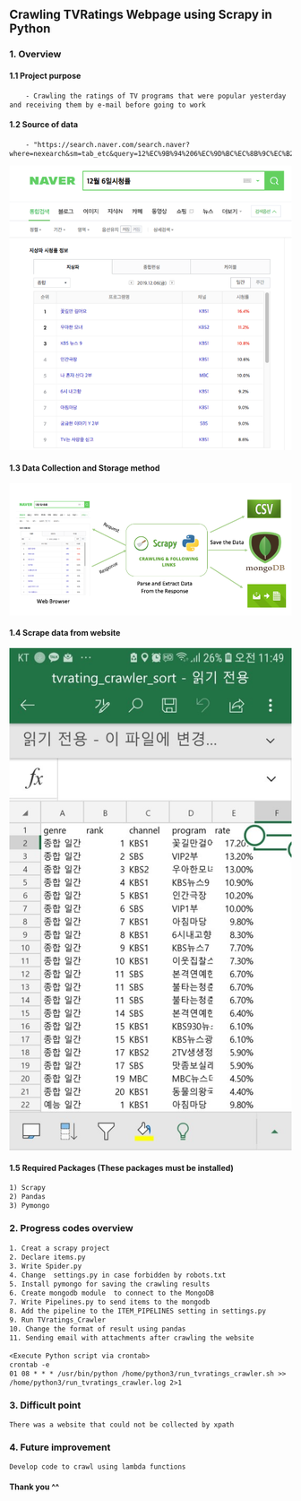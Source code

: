 
## Crawling TVRatings Webpage using Scrapy in Python


### 1. Overview


#### 1.1 Project purpose

        - Crawling the ratings of TV programs that were popular yesterday and receiving them by e-mail before going to work


#### 1.2  Source of data

        - "https://search.naver.com/search.naver?where=nexearch&sm=tab_etc&query=12%EC%9B%94%206%EC%9D%BC%EC%8B%9C%EC%B2%AD%EB%A5%A0"

<center><img src = "img/crawling_data.png"></center>




#### 1.3  Data Collection and Storage method 

<center><img src = "img/img_overview.png"></center>



#### 1.4  Scrape data from website

<center><img src = "img/img_result_csv.jpeg"></center>






#### 1.5  Required Packages (These packages must be installed)

    1) Scrapy
    2) Pandas
    3) Pymongo


### 2. Progress codes overview 

    1. Creat a scrapy project
    2. Declare items.py
    3. Write Spider.py
    4. Change  settings.py in case forbidden by robots.txt 
    5. Install pymongo for saving the crawling results
    6. Create mongodb module  to connect to the MongoDB
    7. Write Pipelines.py to send items to the mongodb
    8. Add the pipeline to the ITEM_PIPELINES setting in settings.py
    9. Run TVratings_Crawler
    10. Change the format of result using pandas
    11. Sending email with attachments after crawling the website
    
    <Execute Python script via crontab>
    crontab -e
    01 08 * * * /usr/bin/python /home/python3/run_tvratings_crawler.sh >> /home/python3/run_tvratings_crawler.log 2>1
    

### 3. Difficult point

    There was a website that could not be collected by xpath

### 4. Future improvement

    Develop code to crawl using lambda functions


####  Thank you ^^
